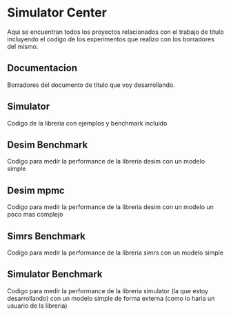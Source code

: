 # Simulator Center
Aqui se encuentran todos los proyectos relacionados con el trabajo de titulo incluyendo el codigo de los experimentos que realizo con los borradores del mismo.

## Documentacion
Borradores del documento de titulo que voy desarrollando.
## Simulator
Codigo de la libreria con ejemplos y benchmark incluido
## Desim Benchmark
Codigo para medir la performance de la libreria desim con un modelo simple
## Desim mpmc
Codigo para medir la performance de la libreria desim con un modelo un poco mas complejo
## Simrs Benchmark
Codigo para medir la performance de la libreria simrs con un modelo simple
## Simulator Benchmark
Codigo para medir la performance de la libreria simulator (la que estoy desarrollando) con un modelo simple de forma externa (como lo haria un usuario de la libreria)
